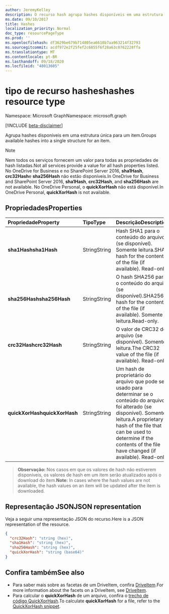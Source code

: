 ```yaml
---
author: JeremyKelley
description: O recurso hash agrupa hashes disponíveis em uma estrutura única para um item.
ms.date: 09/10/2017
title: Hashes
localization_priority: Normal
doc_type: resourcePageType
ms.prod: ''
ms.openlocfilehash: df3629be679b714805ea6618b7aa963214f32793
ms.sourcegitcommit: acdf972e2f25fef2c6855f6f28a63c0762228ffa
ms.translationtype: MT
ms.contentlocale: pt-BR
ms.lasthandoff: 09/18/2020
ms.locfileid: "48013605"
---
```

# <a name="hashes-resource-type"></a><span data-ttu-id="b1284-103">tipo de recurso hashes</span><span class="sxs-lookup"><span data-stu-id="b1284-103">hashes resource type</span></span>

<span data-ttu-id="b1284-104">Namespace: Microsoft Graph</span><span class="sxs-lookup"><span data-stu-id="b1284-104">Namespace: microsoft.graph</span></span>

[!INCLUDE [beta-disclaimer](../../includes/beta-disclaimer.md)]

<span data-ttu-id="b1284-105">Agrupa hashes disponíveis em uma estrutura única para um item.</span><span class="sxs-lookup"><span data-stu-id="b1284-105">Groups available hashes into a single structure for an item.</span></span>

> [!NOTE]
> <span data-ttu-id="b1284-106">Nem todos os serviços fornecem um valor para todas as propriedades de hash listadas.</span><span class="sxs-lookup"><span data-stu-id="b1284-106">Not all services provide a value for all hash properties listed.</span></span> <span data-ttu-id="b1284-107">No OneDrive for Business e no SharePoint Server 2016, **sha1Hash**, **crc32Hash**e **sha256Hash** não estão disponíveis.</span><span class="sxs-lookup"><span data-stu-id="b1284-107">In OneDrive for Business and SharePoint Server 2016, **sha1Hash**, **crc32Hash**, and **sha256Hash** are not available.</span></span> <span data-ttu-id="b1284-108">No OneDrive Personal, o **quickXorHash** não está disponível.</span><span class="sxs-lookup"><span data-stu-id="b1284-108">In OneDrive Personal, **quickXorHash** is not available.</span></span>

## <a name="properties"></a><span data-ttu-id="b1284-109">Propriedades</span><span class="sxs-lookup"><span data-stu-id="b1284-109">Properties</span></span>

| <span data-ttu-id="b1284-110">Propriedade</span><span class="sxs-lookup"><span data-stu-id="b1284-110">Property</span></span>         | <span data-ttu-id="b1284-111">Tipo</span><span class="sxs-lookup"><span data-stu-id="b1284-111">Type</span></span>   | <span data-ttu-id="b1284-112">Descrição</span><span class="sxs-lookup"><span data-stu-id="b1284-112">Description</span></span>                                                       |
|:-----------------|:-------|:------------------------------------------------------------------|
| <span data-ttu-id="b1284-113">**sha1Hash**</span><span class="sxs-lookup"><span data-stu-id="b1284-113">**sha1Hash**</span></span>     | <span data-ttu-id="b1284-114">String</span><span class="sxs-lookup"><span data-stu-id="b1284-114">String</span></span> | <span data-ttu-id="b1284-p102">Hash SHA1 para o conteúdo do arquivo (se disponível). Somente leitura.</span><span class="sxs-lookup"><span data-stu-id="b1284-p102">SHA1 hash for the contents of the file (if available). Read-only.</span></span> |
| <span data-ttu-id="b1284-117">**sha256Hash**</span><span class="sxs-lookup"><span data-stu-id="b1284-117">**sha256Hash**</span></span>   | <span data-ttu-id="b1284-118">String</span><span class="sxs-lookup"><span data-stu-id="b1284-118">String</span></span> | <span data-ttu-id="b1284-119">O hash SHA256 para o conteúdo do arquivo (se disponível).</span><span class="sxs-lookup"><span data-stu-id="b1284-119">SHA256 hash for the contents of the file (if available).</span></span> <span data-ttu-id="b1284-120">Somente leitura.</span><span class="sxs-lookup"><span data-stu-id="b1284-120">Read-only.</span></span> |
| <span data-ttu-id="b1284-121">**crc32Hash**</span><span class="sxs-lookup"><span data-stu-id="b1284-121">**crc32Hash**</span></span>    | <span data-ttu-id="b1284-122">String</span><span class="sxs-lookup"><span data-stu-id="b1284-122">String</span></span> | <span data-ttu-id="b1284-p104">O valor de CRC32 do arquivo (se disponível). Somente leitura.</span><span class="sxs-lookup"><span data-stu-id="b1284-p104">The CRC32 value of the file (if available). Read-only.</span></span>            |
| <span data-ttu-id="b1284-125">**quickXorHash**</span><span class="sxs-lookup"><span data-stu-id="b1284-125">**quickXorHash**</span></span> | <span data-ttu-id="b1284-126">String</span><span class="sxs-lookup"><span data-stu-id="b1284-126">String</span></span> | <span data-ttu-id="b1284-p105">Um hash de proprietário do arquivo que pode ser usado para determinar se o conteúdo do arquivo foi alterado (se disponível). Somente leitura.</span><span class="sxs-lookup"><span data-stu-id="b1284-p105">A proprietary hash of the file that can be used to determine if the contents of the file have changed (if available). Read-only.</span></span> |

> <span data-ttu-id="b1284-129">**Observação:** Nos casos em que os valores de hash não estiverem disponíveis, os valores de hash em um item serão atualizados após o download do item.</span><span class="sxs-lookup"><span data-stu-id="b1284-129">**Note:** In cases where the hash values are not available, the hash values on an item will be updated after the item is downloaded.</span></span>

## <a name="json-representation"></a><span data-ttu-id="b1284-130">Representação JSON</span><span class="sxs-lookup"><span data-stu-id="b1284-130">JSON representation</span></span>

<span data-ttu-id="b1284-131">Veja a seguir uma representação JSON do recurso.</span><span class="sxs-lookup"><span data-stu-id="b1284-131">Here is a JSON representation of the resource.</span></span>

<!-- {
  "blockType": "resource",
  "optionalProperties": [ "sha1Hash", "crc32Hash", "quickXorHash" ],
  "@odata.type": "microsoft.graph.hashes"
}-->

```json
{
  "crc32Hash": "string (hex)",
  "sha1Hash": "string (hex)",
  "sha256Hash": "string (hex)",
  "quickXorHash": "string (base64)"
}
```

## <a name="see-also"></a><span data-ttu-id="b1284-132">Confira também</span><span class="sxs-lookup"><span data-stu-id="b1284-132">See also</span></span>

- <span data-ttu-id="b1284-133">Para saber mais sobre as facetas de um DriveItem, confira [DriveItem](driveitem.md).</span><span class="sxs-lookup"><span data-stu-id="b1284-133">For more information about the facets on a DriveItem, see [DriveItem](driveitem.md).</span></span>
- <span data-ttu-id="b1284-134">Para calcular o **quickXorHash** de um arquivo, confira o [trecho de código QuickXorHash](https://dev.onedrive.com/snippets/quickxorhash.htm).</span><span class="sxs-lookup"><span data-stu-id="b1284-134">To calculate **quickXorHash** for a file, refer to the [QuickXorHash snippet](https://dev.onedrive.com/snippets/quickxorhash.htm).</span></span>


<!--
{
  "type": "#page.annotation",
  "description": "The hashes facet provides hash identifiers for a file in OneDrive",
  "keywords": "hash,sha1,crc32,item,facet",
  "section": "documentation",
  "tocPath": "Facets/Hashes",
  "suppressions": []
}
-->


